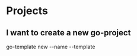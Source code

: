 # Projects

## I want to create a new go-project

go-template new --name <name> --template <name-of-template>